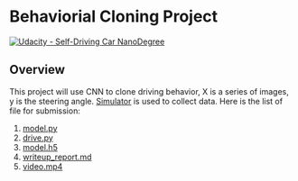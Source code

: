 # Behaviorial Cloning Project

[![Udacity - Self-Driving Car NanoDegree](https://s3.amazonaws.com/udacity-sdc/github/shield-carnd.svg)](http://www.udacity.com/drive)

Overview
---

This project will use CNN to clone driving behavior, X is a series of images, y is the steering angle. [Simulator](https://d17h27t6h515a5.cloudfront.net/topher/2017/February/58ae4594_mac-sim.app/mac-sim.app.zip) is used to collect data. 
Here is the list of file for submission:

1. [model.py](https://github.com/maxiaodong97/CarND-Behavioral-Cloning-P3/blob/master/model.py)
2. [drive.py](https://github.com/maxiaodong97/CarND-Behavioral-Cloning-P3/blob/master/drive.py)
3. [model.h5](https://github.com/maxiaodong97/CarND-Behavioral-Cloning-P3/blob/master/model.h5)
4. [writeup_report.md](https://github.com/maxiaodong97/CarND-Behavioral-Cloning-P3/blob/master/writeup_report.md)
5. [video.mp4](https://github.com/maxiaodong97/CarND-Behavioral-Cloning-P3/blob/master/video.mp4)

